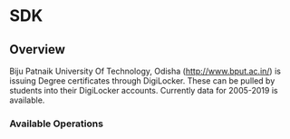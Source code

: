 # SDK

## Overview

Biju Patnaik University Of Technology, Odisha (http://www.bput.ac.in/) is issuing Degree certificates through DigiLocker. These can be pulled by students into their DigiLocker accounts. Currently data for 2005-2019 is available.

### Available Operations

